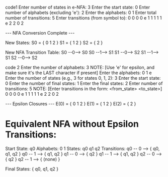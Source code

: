 code1
Enter number of states in e-NFA: 3
Enter the start state: 0
Enter number of alphabets (excluding 'e'): 2
Enter the alphabets: 0 1
Enter total number of transitions: 5
Enter transitions (from symbol to):
0 0 0
0 e 1
1 1 1
1 e 2
2 0 2

--- NFA Conversion Complete ---

New States:
S0 = { 0 1 2 }
S1 = { 1 2 }
S2 = { 2 }

New NFA Transition Table:
S0 --0--> S0
S0 --1--> S1
S1 --0--> S2
S1 --1--> S1
S2 --0--> S2

code 2
Enter the number of alphabets: 3
NOTE: [Use 'e' for epsilon, and make sure it's the LAST character if present]
Enter the alphabets:
0
1
e
Enter the number of states (e.g., 3 for states 0, 1, 2): 3
Enter the start state: 0
Enter the number of final states: 1
Enter the final states:
2
Enter number of transitions: 5
NOTE: [Enter transitions in the form: <from_state> <symbol> <to_state>]
0 0 0
0 e 1
1 1 1
1 e 2
2 0 2

--- Epsilon Closures ---
E(0) = { 0 1 2 }
E(1) = { 1 2 }
E(2) = { 2 }

# Equivalent NFA without Epsilon Transitions:

Start State: q0
Alphabets: 0 1
States: q0 q1 q2
Transitions:
q0 -- 0 --> { q0, q1, q2 }
q0 -- 1 --> { q1, q2 }
q1 -- 0 --> { q2 }
q1 -- 1 --> { q1, q2 }
q2 -- 0 --> { q2 }
q2 -- 1 --> { (none) }

Final States: { q0, q1, q2 }
